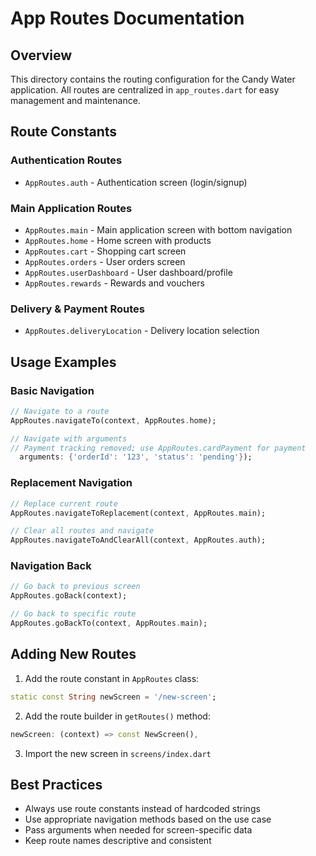 # App Routes Documentation

## Overview
This directory contains the routing configuration for the Candy Water application. All routes are centralized in `app_routes.dart` for easy management and maintenance.

## Route Constants

### Authentication Routes
- `AppRoutes.auth` - Authentication screen (login/signup)

### Main Application Routes
- `AppRoutes.main` - Main application screen with bottom navigation
- `AppRoutes.home` - Home screen with products
- `AppRoutes.cart` - Shopping cart screen
- `AppRoutes.orders` - User orders screen
- `AppRoutes.userDashboard` - User dashboard/profile
 - `AppRoutes.rewards` - Rewards and vouchers

### Delivery & Payment Routes
- `AppRoutes.deliveryLocation` - Delivery location selection

## Usage Examples

### Basic Navigation
```dart
// Navigate to a route
AppRoutes.navigateTo(context, AppRoutes.home);

// Navigate with arguments
// Payment tracking removed; use AppRoutes.cardPayment for payment
  arguments: {'orderId': '123', 'status': 'pending'});
```

### Replacement Navigation
```dart
// Replace current route
AppRoutes.navigateToReplacement(context, AppRoutes.main);

// Clear all routes and navigate
AppRoutes.navigateToAndClearAll(context, AppRoutes.auth);
```

### Navigation Back
```dart
// Go back to previous screen
AppRoutes.goBack(context);

// Go back to specific route
AppRoutes.goBackTo(context, AppRoutes.main);
```

## Adding New Routes

1. Add the route constant in `AppRoutes` class:
```dart
static const String newScreen = '/new-screen';
```

2. Add the route builder in `getRoutes()` method:
```dart
newScreen: (context) => const NewScreen(),
```

3. Import the new screen in `screens/index.dart`

## Best Practices

- Always use route constants instead of hardcoded strings
- Use appropriate navigation methods based on the use case
- Pass arguments when needed for screen-specific data
- Keep route names descriptive and consistent 